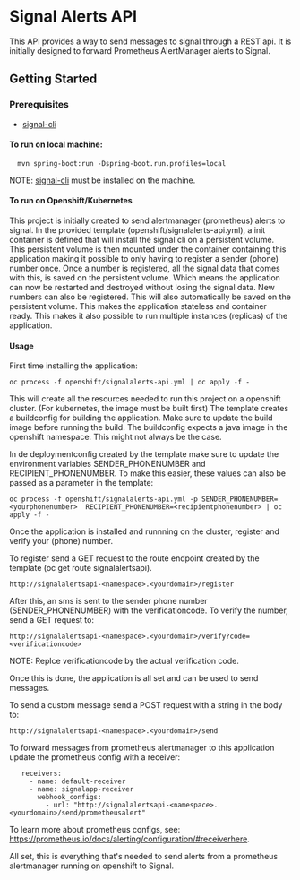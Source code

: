 # Signal Alerts API
This API provides a way to send messages to signal through a REST api. It is initially designed to forward Prometheus AlertManager alerts to Signal. 

## Getting Started

### Prerequisites
  - [signal-cli](https://github.com/AsamK/signal-cli)
#### To run on local machine:

      mvn spring-boot:run -Dspring-boot.run.profiles=local
NOTE: [signal-cli](https://github.com/AsamK/signal-cli) must be installed on the machine.

#### To run on Openshift/Kubernetes
This project is initially created to send alertmanager (prometheus) alerts to signal.
In the provided template (openshift/signalalerts-api.yml), a init container is defined that will install the signal cli on a persistent volume. 
This persistent volume is then mounted under the container containing this application making it possible to only having to register a sender (phone) number once. 
Once a number is registered, all the signal data that comes with this, is saved on the persistent volume. Which means the application can now be restarted and destroyed without losing the
signal data. New numbers can also be registered. This will also automatically be saved on the persistent volume. This makes the application stateless and container ready. This makes it also possible to run multiple instances (replicas) of the application. 


#### Usage

First time installing the application:

    oc process -f openshift/signalalerts-api.yml | oc apply -f -

This will create all the resources needed to run this project on a openshift cluster. (For kubernetes, the image must be built first)
The template creates a buildconfig for building the application. Make sure to update the build image before running the build. The buildconfig expects a java image in the openshift namespace. This 
might not always be the case.

In de deploymentconfig created by the template make sure to update the environment variables SENDER_PHONENUMBER and RECIPIENT_PHONENUMBER.
To make this easier, these values can also be passed as a parameter in the template:

    oc process -f openshift/signalalerts-api.yml -p SENDER_PHONENUMBER=<yourphonenumber>  RECIPIENT_PHONENUMBER=<recipientphonenumber> | oc apply -f -

Once the application is installed and runnning on the cluster, register and verify your (phone) number. 

To register send a GET request to the route endpoint created by the template (oc get route signalalertsapi).

    http://signalalertsapi-<namespace>.<yourdomain>/register

After this, an sms is sent to the sender phone number (SENDER_PHONENUMBER) with the verificationcode.
To verify the number, send a GET request to:

    http://signalalertsapi-<namespace>.<yourdomain>/verify?code=<verificationcode>
NOTE: Replce verificationcode by the actual verification code.

Once this is done, the application is all set and can be used to send messages. 

To send a custom message send a POST request with a string in the body to:

    http://signalalertsapi-<namespace>.<yourdomain>/send

To forward messages from prometheus alertmanager to this application update the prometheus config with a receiver:

       receivers:
         - name: default-receiver
         - name: signalapp-receiver
           webhook_configs:
             - url: "http://signalalertsapi-<namespace>.<yourdomain>/send/prometheusalert"

To learn more about prometheus configs, see: https://prometheus.io/docs/alerting/configuration/#receiverhere.

All set, this is everything that's needed to send alerts from a prometheus alertmanager running on openshift to Signal. 
